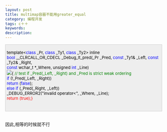 ```yaml
---
layout: post
title: multimap容器不能用greater_equal
category: 编程开发
tags: c＋＋
keywords: 
description: 
---
```


<div
style="border-bottom:#cccccc 1px solid;border-left:#cccccc 1px solid;padding-bottom:4px;background-color:#eeeeee;padding-left:4px;width:98%;padding-right:5px;font-size:13px;word-break:break-all;border-top:#cccccc 1px solid;border-right:#cccccc 1px solid;padding-top:4px;">

<span style="color:#000000;">template</span><span
style="color:#000000;">\<</span><span
style="color:#0000ff;">class</span><span
style="color:#000000;"> \_Pr, </span><span
style="color:#0000ff;">class</span><span
style="color:#000000;"> \_Ty1, </span><span
style="color:#0000ff;">class</span><span
style="color:#000000;"> \_Ty2</span><span
style="color:#000000;">\></span><span style="color:#000000;"> inline\
     </span><span style="color:#0000ff;">bool</span><span
style="color:#000000;"> \_\_CLRCALL\_OR\_CDECL \_Debug\_lt\_pred(\_Pr \_Pred, </span><span
style="color:#0000ff;">const</span><span
style="color:#000000;"> \_Ty1</span><span
style="color:#000000;">&</span><span
style="color:#000000;"> \_Left, </span><span
style="color:#0000ff;">const</span><span
style="color:#000000;"> \_Ty2</span><span
style="color:#000000;">&</span><span style="color:#000000;"> \_Right,\
     </span><span style="color:#0000ff;">const</span><span
style="color:#000000;"> wchar\_t </span><span
style="color:#000000;">\*</span><span
style="color:#000000;">\_Where, unsigned </span><span
style="color:#0000ff;">int</span><span style="color:#000000;"> \_Line)\
 ![](/Images/OutliningIndicators/ContractedBlock.gif)</span><span
id="Codehighlighter1_185_400_Closed_Text"
style="border-bottom:#808080 1px solid;border-left:#808080 1px solid;background-color:#ffffff;display:none;border-top:#808080 1px solid;border-right:#808080 1px solid;">![](http://www.cppblog.com/Images/dot.gif)</span><span
id="Codehighlighter1_185_400_Open_Text"><span
style="color:#000000;">{ </span><span
style="color:#008000;">//</span><span
style="color:#008000;"> test if \_Pred(\_Left, \_Right) and \_Pred is strict weak ordering</span><span
style="color:#008000;">\
 </span><span style="color:#000000;">    </span><span
style="color:#0000ff;">if</span><span
style="color:#000000;"> (</span><span
style="color:#000000;">!</span><span
style="color:#000000;">\_Pred(\_Left, \_Right))\
         </span><span style="color:#0000ff;">return</span><span
style="color:#000000;"> (</span><span
style="color:#0000ff;">false</span><span style="color:#000000;">);\
     </span><span style="color:#0000ff;">else</span><span
style="color:#000000;"> </span><span
style="color:#0000ff;">if</span><span
style="color:#000000;"> (\_Pred(\_Right, \_Left))\
         \_DEBUG\_ERROR2(</span><span
style="color:#000000;">"</span><span
style="color:#000000;">invalid operator\<</span><span
style="color:#000000;">"</span><span
style="color:#000000;">, \_Where, \_Line);\
     </span><span style="color:red;">return</span><span
style="color:red;"> (</span><span style="color:red;">true</span><span
style="color:red;">);</span><span style="color:red;">}</span><span
style="color:#000000;">\
 </span></span><span style="color:#000000;">\
 </span>

</div>

\
 因此,相等的时候就不行






